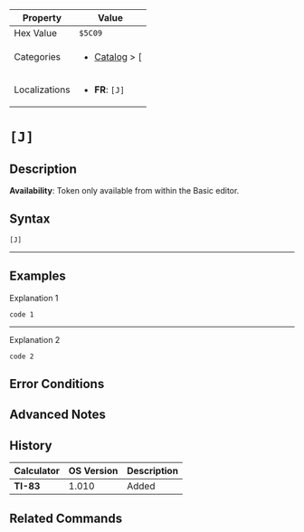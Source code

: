 | Property      | Value |
|---------------|-------|
| Hex Value     | `$5C09`|
| Categories    | <ul><li>[Catalog](../categories/Catalog.md) > [[](../categories/Catalog.md#[)</li></ul> |
| Localizations | <ul><li><b>FR</b>: `[J]`</li></ul> |

# `[J]`

## Description



<b>Availability</b>: Token only available from within the Basic editor.

## Syntax
`[J]`

<hr>

## Examples

Explanation 1
```ti-basic
code 1
```
---
Explanation 2
```ti-basic
code 2
```

## Error Conditions


## Advanced Notes


## History
| Calculator | OS Version | Description |
|------------|------------|-------------|
| <b>TI-83</b> | 1.010 | Added

## Related Commands

    